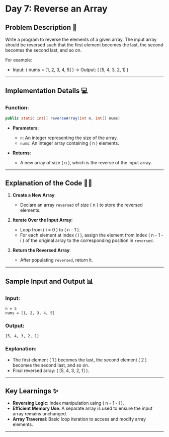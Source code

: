 # Day 7: Reverse an Array  

## Problem Description 📝  

Write a program to reverse the elements of a given array. The input array should be reversed such that the first element becomes the last, the second becomes the second last, and so on.  

For example:  
- Input: \( nums = [1, 2, 3, 4, 5] \) → Output: \( [5, 4, 3, 2, 1] \)  

---  

## Implementation Details 💻  

### **Function**:  
```java  
public static int[] reverseArray(int n, int[] nums)  
```  

- **Parameters**:  
  - `n`: An integer representing the size of the array.  
  - `nums`: An integer array containing \( n \) elements.  

- **Returns**:  
  - A new array of size \( n \), which is the reverse of the input array.  

---

## Explanation of the Code 🧑‍💻  

1. **Create a New Array**:  
   - Declare an array `reversed` of size \( n \) to store the reversed elements.  

2. **Iterate Over the Input Array**:  
   - Loop from \( i = 0 \) to \( n - 1 \).  
   - For each element at index \( i \), assign the element from index \( n - 1 - i \) of the original array to the corresponding position in `reversed`.  

3. **Return the Reversed Array**:  
   - After populating `reversed`, return it.  

---

## Sample Input and Output 📊  

### **Input**:  
```  
n = 5  
nums = [1, 2, 3, 4, 5]  
```  

### **Output**:  
```  
[5, 4, 3, 2, 1]  
```  

### **Explanation**:  
- The first element \( 1 \) becomes the last, the second element \( 2 \) becomes the second last, and so on.  
- Final reversed array: \( [5, 4, 3, 2, 1] \).  

---

## Key Learnings ✨  

- **Reversing Logic**: Index manipulation using \( n - 1 - i \).  
- **Efficient Memory Use**: A separate array is used to ensure the input array remains unchanged.  
- **Array Traversal**: Basic loop iteration to access and modify array elements.  

---  

